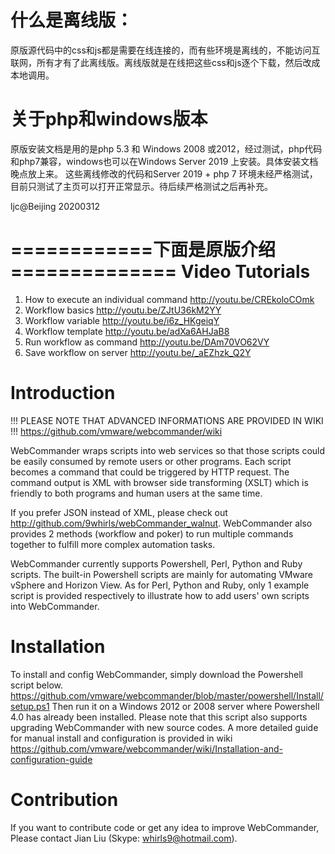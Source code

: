 什么是离线版：
===========

原版源代码中的css和js都是需要在线连接的，而有些环境是离线的，不能访问互联网，所有才有了此离线版。离线版就是在线把这些css和js逐个下载，然后改成本地调用。

关于php和windows版本
==================

原版安装文档是用的是php 5.3 和 Windows 2008 或2012，经过测试，php代码和php7兼容，windows也可以在Windows Server 2019 上安装。具体安装文档晚点放上来。
这些离线修改的代码和Server 2019 + php 7 环境未经严格测试，目前只测试了主页可以打开正常显示。待后续严格测试之后再补充。


ljc@Beijing
20200312


============下面是原版介绍==============
Video Tutorials
===============

1. How to execute an individual command http://youtu.be/CREkoloCOmk
2. Workflow basics http://youtu.be/ZJtU36kM2YY
3. Workflow variable http://youtu.be/i6z_HKgeiqY
4. Workflow template http://youtu.be/adXa6AHJaB8
5. Run workflow as command http://youtu.be/DAm70VO62VY
6. Save workflow on server http://youtu.be/_aEZhzk_Q2Y

Introduction
============

!!! PLEASE NOTE THAT ADVANCED INFORMATIONS ARE PROVIDED IN WIKI !!!
https://github.com/vmware/webcommander/wiki

WebCommander wraps scripts into web services so that those scripts could be easily consumed by remote users or other programs. 
Each script becomes a command that could be triggered by HTTP request. 
The command output is XML with browser side transforming (XSLT) which is friendly to both programs and human users at the same time.

If you prefer JSON instead of XML, please check out http://github.com/9whirls/webCommander_walnut.
WebCommander also provides 2 methods (workflow and poker) to run multiple commands together to fulfill more complex automation tasks.

WebCommander currently supports Powershell, Perl, Python and Ruby scripts. 
The built-in Powershell scripts are mainly for automating VMware vSphere and Horizon View. 
As for Perl, Python and Ruby, only 1 example script is provided respectively to illustrate how to add users' own scripts into WebCommander. 

Installation
============

To install and config WebCommander, simply download the Powershell script below.
https://github.com/vmware/webcommander/blob/master/powershell/Install/setup.ps1
Then run it on a Windows 2012 or 2008 server where Powershell 4.0 has already been installed.
Please note that this script also supports upgrading WebCommander with new source codes.
A more detailed guide for manual install and configuration is provided in wiki https://github.com/vmware/webcommander/wiki/Installation-and-configuration-guide

Contribution
============

If you want to contribute code or get any idea to improve WebCommander,
Please contact Jian Liu (Skype: whirls9@hotmail.com).
